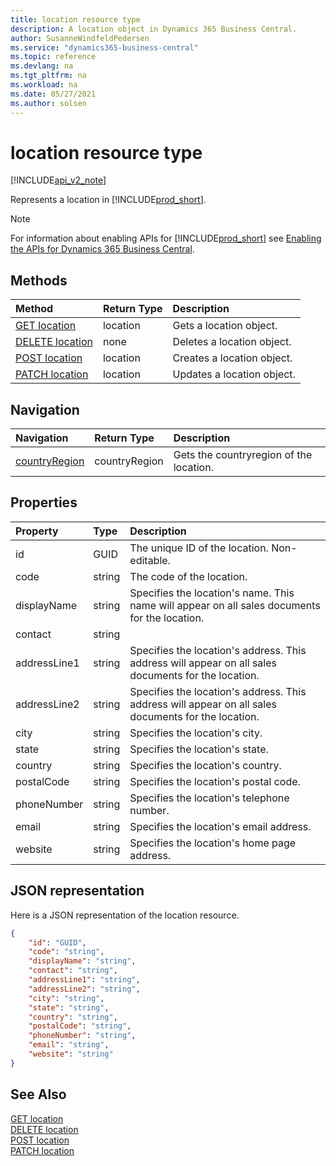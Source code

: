 ```yaml
---
title: location resource type
description: A location object in Dynamics 365 Business Central.
author: SusanneWindfeldPedersen
ms.service: "dynamics365-business-central"
ms.topic: reference
ms.devlang: na
ms.tgt_pltfrm: na
ms.workload: na
ms.date: 05/27/2021
ms.author: solsen
---
```


# location resource type

[!INCLUDE[api_v2_note](../../../includes/api_v2_note.md)]

<!-- START>DO_NOT_EDIT -->
<!-- IMPORTANT:Do not edit any of the content between here and the END>DO_NOT_EDIT. -->
Represents a location in [!INCLUDE[prod_short](../../../includes/prod_short.md)].

> [!NOTE]
> For information about enabling APIs for [!INCLUDE[prod_short](../../../includes/prod_short.md)] see [Enabling the APIs for Dynamics 365 Business Central](../enabling-apis-for-dynamics-nav.md).

## Methods

| Method | Return Type|Description |
|:--------------------|:-----------|:-------------------------|
|[GET location](../api/dynamics_location_get.md)|location|Gets a location object.|
|[DELETE location](../api/dynamics_location_delete.md)|none|Deletes a location object.|
|[POST location](../api/dynamics_location_create.md)|location|Creates a location object.|
|[PATCH location](../api/dynamics_location_update.md)|location|Updates a location object.|


## Navigation

| Navigation |Return Type| Description |
|:----------|:----------|:-----------------|
|[countryRegion](dynamics_countryregion.md)|countryRegion |Gets the countryregion of the location.|

## Properties

| Property           | Type   |Description     |
|:-------------------|:-------|:---------------|
|id|GUID|The unique ID of the location. Non-editable.|
|code|string|The code of the location.|
|displayName|string|Specifies the location's name. This name will appear on all sales documents for the location.|
|contact|string||
|addressLine1|string|Specifies the location's address. This address will appear on all sales documents for the location.|
|addressLine2|string|Specifies the location's address. This address will appear on all sales documents for the location.|
|city|string|Specifies the location's city.|
|state|string|Specifies the location's state.|
|country|string|Specifies the location's country.|
|postalCode|string|Specifies the location's postal code.|
|phoneNumber|string|Specifies the location's telephone number.|
|email|string|Specifies the location's email address.|
|website|string|Specifies the location's home page address.|

## JSON representation

Here is a JSON representation of the location resource.


```json
{
    "id": "GUID",
    "code": "string",
    "displayName": "string",
    "contact": "string",
    "addressLine1": "string",
    "addressLine2": "string",
    "city": "string",
    "state": "string",
    "country": "string",
    "postalCode": "string",
    "phoneNumber": "string",
    "email": "string",
    "website": "string"
}
```
<!-- IMPORTANT: END>DO_NOT_EDIT -->

## See Also
[GET location](../api/dynamics_location_get.md)  
[DELETE location](../api/dynamics_location_delete.md)  
[POST location](../api/dynamics_location_create.md)  
[PATCH location](../api/dynamics_location_update.md)
